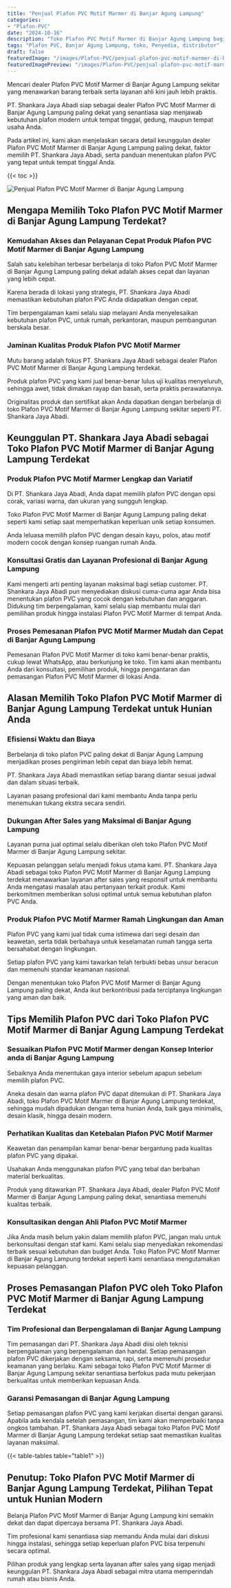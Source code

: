 ```yaml
---
title: "Penjual Plafon PVC Motif Marmer di Banjar Agung Lampung"
categories:
- "Plafon-PVC"
date: "2024-10-16"
description: "Toko Plafon PVC Motif Marmer di Banjar Agung Lampung bagi rumah, kantor, serta gerai. Material berkualitas, beragam motif, warna menarik, dengan layanan instalasi dikerjakan oleh teknisi berpengalaman serta garansi resmi!|Layanan penyediaan Plafon PVC Motif Marmer di Banjar Agung Lampung untuk kebutuhan hunian, kantor, maupun toko, beserta produk unggulan dan penempatan oleh tim profesional dan kepastian resmi.|Pilihan Plafon PVC Motif Marmer di Banjar Agung Lampung yang terpercaya bagi rumah, kantor, serta gerai, dengan material berkualitas dan instalasi dikerjakan oleh tim profesional dan kepastian resmi.|Penyediaan Plafon PVC Motif Marmer di Banjar Agung Lampung bagi hunian, perkantoran, dan ritel, dengan produk berkualitas dan instalasi oleh tenaga ahli ahli, dilengkapi dengan jaminan resmi.}"
tags: "Plafon PVC, Banjar Agung Lampung, toko, Penyedia, distributor"
draft: false
featuredImage: "/images/Plafon-PVC/penjual-plafon-pvc-motif-marmer-di-banjar-agung-lampung.png"
featuredImagePreview: "/images/Plafon-PVC/penjual-plafon-pvc-motif-marmer-di-banjar-agung-lampung.png"
---
```


Mencari dealer Plafon PVC Motif Marmer di Banjar Agung Lampung sekitar yang menawarkan barang terbaik serta layanan ahli kini jauh lebih praktis.

PT. Shankara Jaya Abadi siap sebagai dealer Plafon PVC Motif Marmer di Banjar Agung Lampung paling dekat yang senantiasa siap menjawab kebutuhan plafon modern untuk tempat tinggal, gedung, maupun tempat usaha Anda.

Pada artikel ini, kami akan menjelaskan secara detail keunggulan dealer Plafon PVC Motif Marmer di Banjar Agung Lampung paling dekat, faktor memilih PT. Shankara Jaya Abadi, serta panduan menentukan plafon PVC yang tepat untuk tempat tinggal Anda.

{{< toc >}}

![Penjual Plafon PVC Motif Marmer di Banjar Agung Lampung](/images/Plafon-PVC/Penjual-Plafon-PVC-Motif-Marmer-di-Banjar-Agung-Lampung.png)

## Mengapa Memilih Toko Plafon PVC Motif Marmer di Banjar Agung Lampung Terdekat?

### Kemudahan Akses dan Pelayanan Cepat Produk Plafon PVC Motif Marmer di Banjar Agung Lampung

Salah satu kelebihan terbesar berbelanja di toko Plafon PVC Motif Marmer di Banjar Agung Lampung paling dekat adalah akses cepat dan layanan yang lebih cepat.

Karena berada di lokasi yang strategis, PT. Shankara Jaya Abadi memastikan kebutuhan plafon PVC Anda didapatkan dengan cepat.

Tim berpengalaman kami selalu siap melayani Anda menyelesaikan kebutuhan plafon PVC, untuk rumah, perkantoran, maupun pembangunan berskala besar.

### Jaminan Kualitas Produk Plafon PVC Motif Marmer

Mutu barang adalah fokus PT. Shankara Jaya Abadi sebagai dealer Plafon PVC Motif Marmer di Banjar Agung Lampung terdekat.

Produk plafon PVC yang kami jual benar-benar lulus uji kualitas menyeluruh, sehingga awet, tidak dimakan rayap dan basah, serta praktis perawatannya.

Originalitas produk dan sertifikat akan Anda dapatkan dengan berbelanja di toko Plafon PVC Motif Marmer di Banjar Agung Lampung sekitar seperti PT. Shankara Jaya Abadi.

## Keunggulan PT. Shankara Jaya Abadi sebagai Toko Plafon PVC Motif Marmer di Banjar Agung Lampung Terdekat

### Produk Plafon PVC Motif Marmer Lengkap dan Variatif

Di PT. Shankara Jaya Abadi, Anda dapat memilih plafon PVC dengan opsi corak, variasi warna, dan ukuran yang sungguh lengkap.

Toko Plafon PVC Motif Marmer di Banjar Agung Lampung paling dekat seperti kami setiap saat memperhatikan keperluan unik setiap konsumen.

Anda leluasa memilih plafon PVC dengan desain kayu, polos, atau motif modern cocok dengan konsep ruangan rumah Anda.

### Konsultasi Gratis dan Layanan Profesional di Banjar Agung Lampung

Kami mengerti arti penting layanan maksimal bagi setiap customer. PT. Shankara Jaya Abadi pun menyediakan diskusi cuma-cuma agar Anda bisa menentukan plafon PVC yang cocok dengan kebutuhan dan anggaran. Didukung tim berpengalaman, kami selalu siap membantu mulai dari pemilihan produk hingga instalasi Plafon PVC Motif Marmer di tempat Anda.

### Proses Pemesanan Plafon PVC Motif Marmer Mudah dan Cepat di Banjar Agung Lampung

Pemesanan Plafon PVC Motif Marmer di toko kami benar-benar praktis, cukup lewat WhatsApp, atau berkunjung ke toko. Tim kami akan membantu Anda dari konsultasi, pemilihan produk, hingga pengantaran dan pemasangan Plafon PVC Motif Marmer di lokasi Anda.

## Alasan Memilih Toko Plafon PVC Motif Marmer di Banjar Agung Lampung Terdekat untuk Hunian Anda

### Efisiensi Waktu dan Biaya

Berbelanja di toko plafon PVC paling dekat di Banjar Agung Lampung menjadikan proses pengiriman lebih cepat dan biaya lebih hemat.

PT. Shankara Jaya Abadi memastikan setiap barang diantar sesuai jadwal dan dalam situasi terbaik.

Layanan pasang profesional dari kami membantu Anda tanpa perlu menemukan tukang ekstra secara sendiri.

### Dukungan After Sales yang Maksimal di Banjar Agung Lampung

Layanan purna jual optimal selalu diberikan oleh toko Plafon PVC Motif Marmer di Banjar Agung Lampung sekitar.

Kepuasan pelanggan selalu menjadi fokus utama kami. PT. Shankara Jaya Abadi sebagai toko Plafon PVC Motif Marmer di Banjar Agung Lampung terdekat menawarkan layanan after sales yang responsif untuk membantu Anda mengatasi masalah atau pertanyaan terkait produk. Kami berkomitmen memberikan solusi optimal untuk semua kebutuhan plafon PVC Anda.

### Produk Plafon PVC Motif Marmer Ramah Lingkungan dan Aman

Plafon PVC yang kami jual tidak cuma istimewa dari segi desain dan keawetan, serta tidak berbahaya untuk keselamatan rumah tangga serta bersahabat dengan lingkungan.

Setiap plafon PVC yang kami tawarkan telah terbukti bebas unsur beracun dan memenuhi standar keamanan nasional.

Dengan menentukan toko Plafon PVC Motif Marmer di Banjar Agung Lampung paling dekat, Anda ikut berkontribusi pada terciptanya lingkungan yang aman dan baik.

## Tips Memilih Plafon PVC dari Toko Plafon PVC Motif Marmer di Banjar Agung Lampung Terdekat

### Sesuaikan Plafon PVC Motif Marmer dengan Konsep Interior anda di Banjar Agung Lampung

Sebaiknya Anda menentukan gaya interior sebelum apapun sebelum memilih plafon PVC.

Aneka desain dan warna plafon PVC dapat ditemukan di PT. Shankara Jaya Abadi, toko Plafon PVC Motif Marmer di Banjar Agung Lampung terdekat, sehingga mudah dipadukan dengan tema hunian Anda, baik gaya minimalis, desain klasik, hingga desain modern.

### Perhatikan Kualitas dan Ketebalan Plafon PVC Motif Marmer

Keawetan dan penampilan kamar benar-benar bergantung pada kualitas plafon PVC yang dipakai.

Usahakan Anda menggunakan plafon PVC yang tebal dan berbahan material berkualitas.

Produk yang ditawarkan PT. Shankara Jaya Abadi, dealer Plafon PVC Motif Marmer di Banjar Agung Lampung paling dekat, senantiasa memenuhi kualitas terbaik.

### Konsultasikan dengan Ahli Plafon PVC Motif Marmer

Jika Anda masih belum yakin dalam memilih plafon PVC, jangan malu untuk berkonsultasi dengan staf kami. Kami selalu siap menyediakan rekomendasi terbaik sesuai kebutuhan dan budget Anda. Toko Plafon PVC Motif Marmer di Banjar Agung Lampung terdekat seperti kami senantiasa mengutamakan kepuasan pelanggan.

## Proses Pemasangan Plafon PVC oleh Toko Plafon PVC Motif Marmer di Banjar Agung Lampung Terdekat

### Tim Profesional dan Berpengalaman di Banjar Agung Lampung

Tim pemasangan dari PT. Shankara Jaya Abadi diisi oleh teknisi berpengalaman yang berpengalaman dan handal. Setiap pemasangan plafon PVC dikerjakan dengan seksama, rapi, serta memenuhi prosedur keamanan yang berlaku. Kami sebagai toko Plafon PVC Motif Marmer di Banjar Agung Lampung sekitar senantiasa berfokus pada mutu pekerjaan berkualitas untuk memberikan kepuasan Anda.

### Garansi Pemasangan di Banjar Agung Lampung

Setiap pemasangan plafon PVC yang kami kerjakan disertai dengan garansi. Apabila ada kendala setelah pemasangan, tim kami akan memperbaiki tanpa ongkos tambahan. PT. Shankara Jaya Abadi sebagai toko Plafon PVC Motif Marmer di Banjar Agung Lampung terdekat setiap saat memastikan kualitas layanan maksimal.

{{< table-tables table="table1" >}}

## Penutup: Toko Plafon PVC Motif Marmer di Banjar Agung Lampung Terdekat, Pilihan Tepat untuk Hunian Modern

Belanja Plafon PVC Motif Marmer di Banjar Agung Lampung kini semakin dekat dan dapat dipercaya bersama PT. Shankara Jaya Abadi.

Tim profesional kami senantiasa siap memandu Anda mulai dari diskusi hingga instalasi, sehingga setiap keperluan plafon PVC bisa terpenuhi secara optimal.

Pilihan produk yang lengkap serta layanan after sales yang sigap menjadi keunggulan PT. Shankara Jaya Abadi sebagai mitra utama memperindah rumah atau bisnis Anda.
